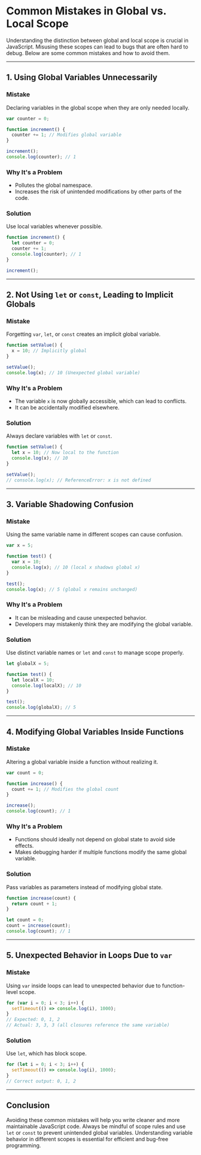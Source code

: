 # Common Mistakes in Global vs. Local Scope

Understanding the distinction between global and local scope is crucial in JavaScript. Misusing these scopes can lead to bugs that are often hard to debug. Below are some common mistakes and how to avoid them.

---

## 1. Using Global Variables Unnecessarily

### Mistake
Declaring variables in the global scope when they are only needed locally.

```javascript
var counter = 0;

function increment() {
  counter += 1; // Modifies global variable
}

increment();
console.log(counter); // 1
```

### Why It's a Problem
- Pollutes the global namespace.
- Increases the risk of unintended modifications by other parts of the code.

### Solution
Use local variables whenever possible.

```javascript
function increment() {
  let counter = 0;
  counter += 1;
  console.log(counter); // 1
}

increment();
```

---

## 2. Not Using `let` or `const`, Leading to Implicit Globals

### Mistake
Forgetting `var`, `let`, or `const` creates an implicit global variable.

```javascript
function setValue() {
  x = 10; // Implicitly global
}

setValue();
console.log(x); // 10 (Unexpected global variable)
```

### Why It's a Problem
- The variable `x` is now globally accessible, which can lead to conflicts.
- It can be accidentally modified elsewhere.

### Solution
Always declare variables with `let` or `const`.

```javascript
function setValue() {
  let x = 10; // Now local to the function
  console.log(x); // 10
}

setValue();
// console.log(x); // ReferenceError: x is not defined
```

---

## 3. Variable Shadowing Confusion

### Mistake
Using the same variable name in different scopes can cause confusion.

```javascript
var x = 5;

function test() {
  var x = 10;
  console.log(x); // 10 (local x shadows global x)
}

test();
console.log(x); // 5 (global x remains unchanged)
```

### Why It's a Problem
- It can be misleading and cause unexpected behavior.
- Developers may mistakenly think they are modifying the global variable.

### Solution
Use distinct variable names or `let` and `const` to manage scope properly.

```javascript
let globalX = 5;

function test() {
  let localX = 10;
  console.log(localX); // 10
}

test();
console.log(globalX); // 5
```

---

## 4. Modifying Global Variables Inside Functions

### Mistake
Altering a global variable inside a function without realizing it.

```javascript
var count = 0;

function increase() {
  count += 1; // Modifies the global count
}

increase();
console.log(count); // 1
```

### Why It's a Problem
- Functions should ideally not depend on global state to avoid side effects.
- Makes debugging harder if multiple functions modify the same global variable.

### Solution
Pass variables as parameters instead of modifying global state.

```javascript
function increase(count) {
  return count + 1;
}

let count = 0;
count = increase(count);
console.log(count); // 1
```

---

## 5. Unexpected Behavior in Loops Due to `var`

### Mistake
Using `var` inside loops can lead to unexpected behavior due to function-level scope.

```javascript
for (var i = 0; i < 3; i++) {
  setTimeout(() => console.log(i), 1000);
}
// Expected: 0, 1, 2
// Actual: 3, 3, 3 (all closures reference the same variable)
```

### Solution
Use `let`, which has block scope.

```javascript
for (let i = 0; i < 3; i++) {
  setTimeout(() => console.log(i), 1000);
}
// Correct output: 0, 1, 2
```

---

## Conclusion
Avoiding these common mistakes will help you write cleaner and more maintainable JavaScript code. Always be mindful of scope rules and use `let` or `const` to prevent unintended global variables. Understanding variable behavior in different scopes is essential for efficient and bug-free programming.
